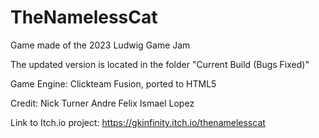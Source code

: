 # TheNamelessCat
Game made of the 2023 Ludwig Game Jam

The updated version is located in the folder "Current Build (Bugs Fixed)"

Game Engine: Clickteam Fusion, ported to HTML5

Credit:
Nick Turner
Andre Felix
Ismael Lopez

Link to Itch.io project:
https://gkinfinity.itch.io/thenamelesscat
